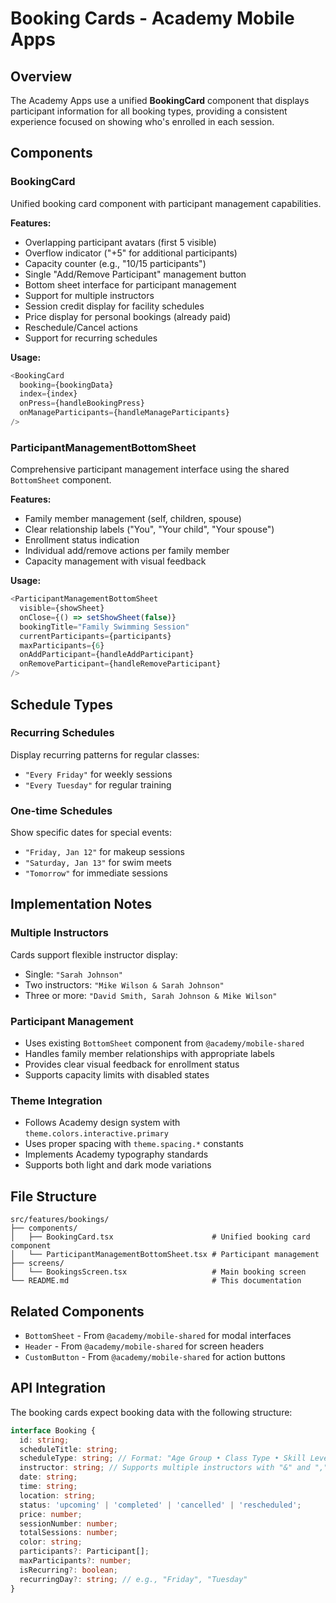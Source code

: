 # Booking Cards - Academy Mobile Apps

## Overview

The Academy Apps use a unified **BookingCard** component that displays participant information for all booking types, providing a consistent experience focused on showing who's enrolled in each session.

## Components

### BookingCard

Unified booking card component with participant management capabilities.

**Features:**
- Overlapping participant avatars (first 5 visible)
- Overflow indicator ("+5" for additional participants)
- Capacity counter (e.g., "10/15 participants")
- Single "Add/Remove Participant" management button
- Bottom sheet interface for participant management
- Support for multiple instructors
- Session credit display for facility schedules
- Price display for personal bookings (already paid)
- Reschedule/Cancel actions
- Support for recurring schedules

**Usage:**
```typescript
<BookingCard
  booking={bookingData}
  index={index}
  onPress={handleBookingPress}
  onManageParticipants={handleManageParticipants}
/>
```

### ParticipantManagementBottomSheet

Comprehensive participant management interface using the shared `BottomSheet` component.

**Features:**
- Family member management (self, children, spouse)
- Clear relationship labels ("You", "Your child", "Your spouse")
- Enrollment status indication
- Individual add/remove actions per family member
- Capacity management with visual feedback

**Usage:**
```typescript
<ParticipantManagementBottomSheet
  visible={showSheet}
  onClose={() => setShowSheet(false)}
  bookingTitle="Family Swimming Session"
  currentParticipants={participants}
  maxParticipants={6}
  onAddParticipant={handleAddParticipant}
  onRemoveParticipant={handleRemoveParticipant}
/>
```

## Schedule Types

### Recurring Schedules
Display recurring patterns for regular classes:
- `"Every Friday"` for weekly sessions
- `"Every Tuesday"` for regular training

### One-time Schedules
Show specific dates for special events:
- `"Friday, Jan 12"` for makeup sessions
- `"Saturday, Jan 13"` for swim meets
- `"Tomorrow"` for immediate sessions

## Implementation Notes

### Multiple Instructors
Cards support flexible instructor display:
- Single: `"Sarah Johnson"`
- Two instructors: `"Mike Wilson & Sarah Johnson"`
- Three or more: `"David Smith, Sarah Johnson & Mike Wilson"`

### Participant Management
- Uses existing `BottomSheet` component from `@academy/mobile-shared`
- Handles family member relationships with appropriate labels
- Provides clear visual feedback for enrollment status
- Supports capacity limits with disabled states

### Theme Integration
- Follows Academy design system with `theme.colors.interactive.primary`
- Uses proper spacing with `theme.spacing.*` constants
- Implements Academy typography standards
- Supports both light and dark mode variations

## File Structure

```
src/features/bookings/
├── components/
│   ├── BookingCard.tsx                      # Unified booking card component
│   └── ParticipantManagementBottomSheet.tsx # Participant management
├── screens/
│   └── BookingsScreen.tsx                   # Main booking screen
└── README.md                                # This documentation
```

## Related Components

- `BottomSheet` - From `@academy/mobile-shared` for modal interfaces
- `Header` - From `@academy/mobile-shared` for screen headers
- `CustomButton` - From `@academy/mobile-shared` for action buttons

## API Integration

The booking cards expect booking data with the following structure:

```typescript
interface Booking {
  id: string;
  scheduleTitle: string;
  scheduleType: string; // Format: "Age Group • Class Type • Skill Level"
  instructor: string; // Supports multiple instructors with "&" and ","
  date: string;
  time: string;
  location: string;
  status: 'upcoming' | 'completed' | 'cancelled' | 'rescheduled';
  price: number;
  sessionNumber: number;
  totalSessions: number;
  color: string;
  participants?: Participant[];
  maxParticipants?: number;
  isRecurring?: boolean;
  recurringDay?: string; // e.g., "Friday", "Tuesday"
}
```